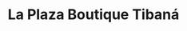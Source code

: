 ---
title: "La Plaza Boutique Tibaná"
url: /bogota-d-c/la-plaza-boutique-tibana/
shop: Supermarkt
---